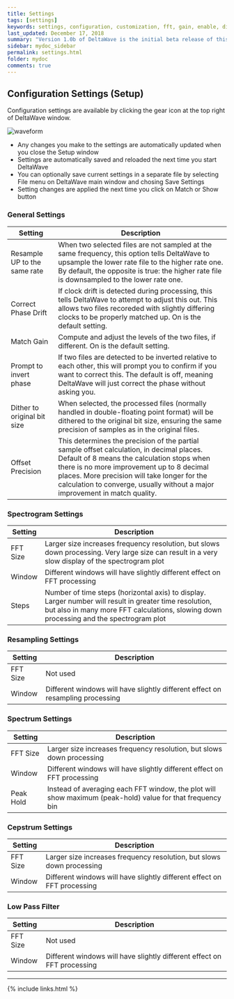 ```yaml
---
title: Settings
tags: [settings]
keywords: settings, configuration, customization, fft, gain, enable, disable
last_updated: December 17, 2018
summary: "Version 1.0b of DeltaWave is the initial beta release of this software. Use at your own risk!"
sidebar: mydoc_sidebar
permalink: settings.html
folder: mydoc
comments: true
---
```


## Configuration Settings (Setup)

Configuration settings are available by clicking the gear icon at the top right of DeltaWave window.

![waveform](images/img6.png)

* Any changes you make to the settings are automatically updated when you close the Setup window
* Settings are automatically saved and reloaded the next time you start DeltaWave
* You can optionally save current settings in a separate file by selecting File menu on DeltaWave main window and chosing Save Settings
* Setting changes are applied the next time you click on Match or Show button

### General Settings

Setting  | Description
-------- | -----------
Resample UP to the same rate | When two selected files are not sampled at the same frequency, this option tells DeltaWave to upsample the lower rate file to the higher rate one. By default, the opposite is true: the higher rate file is downsampled to the lower rate one.
Correct Phase Drift | If clock drift is detected during processing, this tells DeltaWave to attempt to adjust this out. This allows two files recoreded with slightly differing clocks to be properly matched up. On is the default setting.
Match Gain | Compute and adjust the levels of the two files, if different. On is the default setting.
Prompt to invert phase | If two files are detected to be inverted relative to each other, this will prompt you to confirm if you want to correct this. The default is off, meaning DeltaWave will just correct the phase without asking you.
Dither to original bit size | When selected, the processed files (normally handled in double-floating point format) will be dithered to the original bit size, ensuring the same precision of samples as in the original files.
Offset Precision | This determines the precision of the partial sample offset calculation, in decimal places. Default of 8 means the calculation stops when there is no more improvement up to 8 decimal places. More precision will take longer for the calculation to converge, usually without a major improvement in match quality. 

### Spectrogram Settings

Setting  | Description
-------- | -----------
FFT Size | Larger size increases frequency resolution, but slows down processing. Very large size can result in a very slow display of the spectrogram plot
Window   | Different windows will have slightly different effect on FFT processing
Steps    | Number of time steps (horizontal axis) to display. Larger number will result in greater time resolution, but also in many more FFT calculations, slowing down processing and the spectrogram plot


### Resampling Settings

Setting  | Description
-------- | -----------
FFT Size | Not used
Window   | Different windows will have slightly different effect on resampling processing


### Spectrum Settings

Setting  | Description
-------- | -----------
FFT Size | Larger size increases frequency resolution, but slows down processing 
Window   | Different windows will have slightly different effect on FFT processing
Peak Hold |  Instead of averaging each FFT window, the plot will show maximum (peak-hold) value for that frequency bin

### Cepstrum Settings

Setting  | Description
-------- | -----------
FFT Size | Larger size increases frequency resolution, but slows down processing 
Window   | Different windows will have slightly different effect on FFT processing

### Low Pass Filter

Setting  | Description
-------- | -----------
FFT Size | Not used 
Window   | Different windows will have slightly different effect on FFT processing

___
{% include links.html %}
